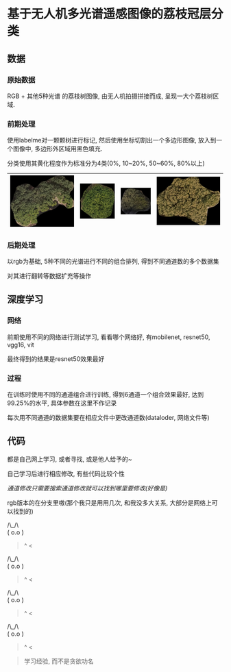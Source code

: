 基于无人机多光谱遥感图像的荔枝冠层分类
===

数据
---
### 原始数据
RGB + 其他5种光谱 的荔枝树图像, 由无人机拍摄拼接而成, 呈现一大个荔枝树区域.

### 前期处理
使用labelme对一颗颗树进行标记, 然后使用坐标切割出一个多边形图像, 放入到一个图像中, 多边形外区域用黑色填充.

分类使用其黄化程度作为标准分为4类(0%, 10~20%, 50~60%, 80%以上)

| ![0](./img/0%/99_0220.jpg) | ![1](./img/10~20%/77_0301.jpg) | ![2](./img/50~60%/7_0317.jpg) | ![3](./img/80%/22_0326.jpg) |
|:--------------------------:|:------------------------------:|:-----------------------------:|:---------------------------:|

### 后期处理
以rgb为基础, 5种不同的光谱进行不同的组合排列, 得到不同通道数的多个数据集

对其进行翻转等数据扩充等操作

深度学习
---

### 网络
前期使用不同的网络进行测试学习, 看看哪个网络好, 有mobilenet, resnet50, vgg16, vit

最终得到的结果是resnet50效果最好

### 过程
在训练时使用不同的通道组合进行训练, 得到6通道一个组合效果最好, 达到99.25%的水平, 具体参数在这里不作记录

每次用不同通道的数据集要在相应文件中更改通道数(dataloder, 网络文件等)



代码
---
都是自己网上学习, 或者寻找, 或是他人给予的~

自己学习后进行相应修改, 有些代码比较个性

_通道修改只需要搜索通道修改就可以找到哪里要修改(好像是)_

rgb版本的在分支里嗷(那个我只是用用几次, 和我没多大关系, 大部分是网络上可以找到的)



  /\\_/\  
 ( o.o ) 


 > ^ <


  /\\_/\  
 ( o.o ) 


 > ^ <


  /\\_/\  
 ( o.o ) 


 > ^ <


  /\\_/\  
 ( o.o )


 > ^ <














> 学习经验, 而不是贪欲功名

